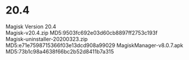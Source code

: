 # 20.4
Magisk Version 20.4  
Magisk-v20.4.zip MD5:9503fc692e03d60cb8897ff2753c193f  
Magisk-uninstaller-20200323.zip MD5:e71e7598715366f03e13dcd908a99029
MagiskManager-v8.0.7.apk MD5:73b1c98a4638f66bc2b52d8411b7a315
